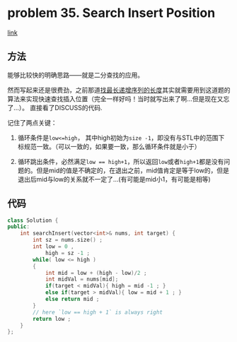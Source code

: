 # problem 35. Search Insert Position

[link](https://leetcode.com/problems/search-insert-position/)

## 方法

能够比较快的明确思路——就是二分查找的应用。

然而写起来还是很费劲，之前那道[找最长递增序列的长度](prob300longestincreasingsequence.md)其实就需要用到这道题的算法来实现快速查找插入位置（完全一样好吗！当时就写出来了啊...但是现在又忘了...）。 直接看了DISCUSS的代码.

记住了两点关键：

1. 循环条件是`low<=high`， 其中high初始为`size -1`，即没有与STL中的范围下标规范一致。（可以一致的，如果要一致，那么循环条件就是小于）

2. 循环跳出条件，必然满足`low == high+1`，所以返回`low`或者`high+1`都是没有问题的。但是mid的值是不确定的，在退出之前，mid值肯定是等于low的，但是退出后mid与low的关系就不一定了...(有可能是mid小1，有可能是相等)

## 代码

```C++
class Solution {
public:
    int searchInsert(vector<int>& nums, int target) {
        int sz = nums.size() ;
        int low = 0 , 
            high = sz -1 ;
        while( low <= high )
        {
            int mid = low + (high - low)/2 ;
            int midVal = nums[mid];
            if(target < midVal){ high = mid -1 ; }
            else if(target > midVal){ low = mid + 1 ; }
            else return mid ;
        }
        // here `low == high + 1` is always right
        return low ;
    }
};
```



